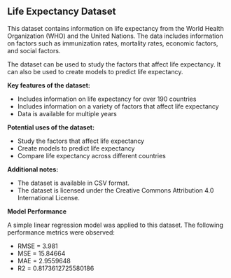 ## Life Expectancy Dataset

This dataset contains information on life expectancy from the World Health Organization (WHO) and the United Nations. The data includes information on factors such as immunization rates, mortality rates, economic factors, and social factors.

The dataset can be used to study the factors that affect life expectancy. It can also be used to create models to predict life expectancy.

**Key features of the dataset:**

* Includes information on life expectancy for over 190 countries
* Includes information on a variety of factors that affect life expectancy
* Data is available for multiple years

**Potential uses of the dataset:**

* Study the factors that affect life expectancy
* Create models to predict life expectancy
* Compare life expectancy across different countries


**Additional notes:**

* The dataset is available in CSV format.
* The dataset is licensed under the Creative Commons Attribution 4.0 International License.

**Model Performance**

A simple linear regression model was applied to this dataset. The following performance metrics were observed:

* RMSE = 3.981 
* MSE = 15.84664 
* MAE = 2.9559648 
* R2 = 0.8173612725580186 
